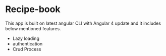 # Recipe-book

This app is built on latest angular CLI with Angular 4 update and it includes below mentioned features. 

 - Lazy loading
 - authentication
 - Crud Process
